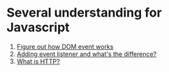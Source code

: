 # Several understanding for Javascript

1. [Figure out how DOM event works](https://github.com/CristinaWang/DOMEvent/blob/master/event.md)
2. [Adding event listener and what's the difference?](https://github.com/CristinaWang/DOMEvent/blob/master/Multiple-ways-to-listen-event.md)
3. [What is HTTP?](https://github.com/CristinaWang/DOMEvent/blob/master/HTTP.md)




